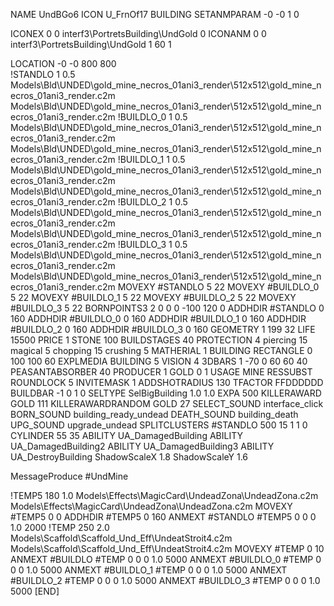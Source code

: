 NAME UndBGo6
ICON U_FrnOf17
BUILDING
SETANMPARAM -0 -0 1 0              

ICONEX 0 0 interf3\PortretsBuilding\UndGold 0
ICONANM 0 0 interf3\PortretsBuilding\UndGold 1 60 1

LOCATION -0 -0 800 800                      
!STANDLO      1 0.5 Models\Bld\UNDED\gold_mine_necros_01ani3_render\512x512\gold_mine_necros_01ani3_render.c2m Models\Bld\UNDED\gold_mine_necros_01ani3_render\512x512\gold_mine_necros_01ani3_render.c2m
!BUILDLO_0    1 0.5 Models\Bld\UNDED\gold_mine_necros_01ani3_render\512x512\gold_mine_necros_01ani3_render.c2m Models\Bld\UNDED\gold_mine_necros_01ani3_render\512x512\gold_mine_necros_01ani3_render.c2m
!BUILDLO_1    1 0.5 Models\Bld\UNDED\gold_mine_necros_01ani3_render\512x512\gold_mine_necros_01ani3_render.c2m Models\Bld\UNDED\gold_mine_necros_01ani3_render\512x512\gold_mine_necros_01ani3_render.c2m
!BUILDLO_2    1 0.5 Models\Bld\UNDED\gold_mine_necros_01ani3_render\512x512\gold_mine_necros_01ani3_render.c2m Models\Bld\UNDED\gold_mine_necros_01ani3_render\512x512\gold_mine_necros_01ani3_render.c2m
!BUILDLO_3    1 0.5 Models\Bld\UNDED\gold_mine_necros_01ani3_render\512x512\gold_mine_necros_01ani3_render.c2m Models\Bld\UNDED\gold_mine_necros_01ani3_render\512x512\gold_mine_necros_01ani3_render.c2m
MOVEXY #STANDLO   5 22
MOVEXY #BUILDLO_0 5 22
MOVEXY #BUILDLO_1 5 22
MOVEXY #BUILDLO_2 5 22
MOVEXY #BUILDLO_3 5 22
BORNPOINTS3 2 0 0 0 -100 120 0
ADDHDIR #STANDLO 0 160
ADDHDIR #BUILDLO_0 0 160
ADDHDIR #BUILDLO_1 0 160
ADDHDIR #BUILDLO_2 0 160
ADDHDIR #BUILDLO_3 0 160
GEOMETRY 1 199 32
LIFE     15500
PRICE 1 STONE 100
BUILDSTAGES 40
PROTECTION 4 piercing 15 magical 5 chopping 15 crushing 5
MATHERIAL 1 BUILDING
RECTANGLE    0 100 100 60
EXPLMEDIA BUILDING 5
VISION 4
3DBARS 1 -70 0 60 60 40
PEASANTABSORBER 40
PRODUCER        1 GOLD 0 1
USAGE MINE
RESSUBST
ROUNDLOCK 5
INVITEMASK 1
ADDSHOTRADIUS 130
TFACTOR FFDDDDDD
BUILDBAR -1 0 1 0
SELTYPE SelBigBuilding 1.0 1.0
EXPA 500
KILLERAWARD             GOLD 111
KILLERAWARDRANDOM       GOLD 27
SELECT_SOUND interface_click
BORN_SOUND building_ready_undead
DEATH_SOUND building_death
UPG_SOUND upgrade_undead
SPLITCLUSTERS #STANDLO 500 15 1 1 0
CYLINDER 55 35
ABILITY UA_DamagedBuilding
ABILITY UA_DamagedBuilding2
ABILITY UA_DamagedBuilding3
ABILITY UA_DestroyBuilding
ShadowScaleX 1.8
ShadowScaleY 1.6

MessageProduce #UndMine

!TEMP5 180 1.0 Models\Effects\MagicCard\UndeadZona\UndeadZona.c2m Models\Effects\MagicCard\UndeadZona\UndeadZona.c2m
MOVEXY  #TEMP5 0 0
ADDHDIR #TEMP5 0 160
ANMEXT #STANDLO #TEMP5 0 0 0 1.0 2000
!TEMP 250 2.0 Models\Scaffold\Scaffold_Und_Eff\UndeatStroit4.c2m Models\Scaffold\Scaffold_Und_Eff\UndeatStroit4.c2m
MOVEXY  #TEMP 0 10
ANMEXT #BUILDLO #TEMP  0 0 0 1.0 5000
ANMEXT #BUILDLO_0 #TEMP  0 0 0 1.0 5000
ANMEXT #BUILDLO_1 #TEMP  0 0 0 1.0 5000
ANMEXT #BUILDLO_2 #TEMP  0 0 0 1.0 5000
ANMEXT #BUILDLO_3 #TEMP  0 0 0 1.0 5000
[END]
